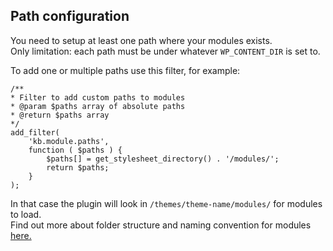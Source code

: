 ## Path configuration

You need to setup at least one path where your modules exists.  
Only limitation: each path must be under whatever ```WP_CONTENT_DIR``` is set to.

To add one or multiple paths use this filter, for example:   

    /**
    * Filter to add custom paths to modules
    * @param $paths array of absolute paths
    * @return $paths array
    */
    add_filter(
        'kb.module.paths',
        function ( $paths ) {
            $paths[] = get_stylesheet_directory() . '/modules/';
            return $paths;
        }
    );
    

In that case the plugin will look in ```/themes/theme-name/modules/``` for modules to load.  
Find out more about folder structure and naming convention for modules [here.](/05_modules/naming_conventions.md)
 